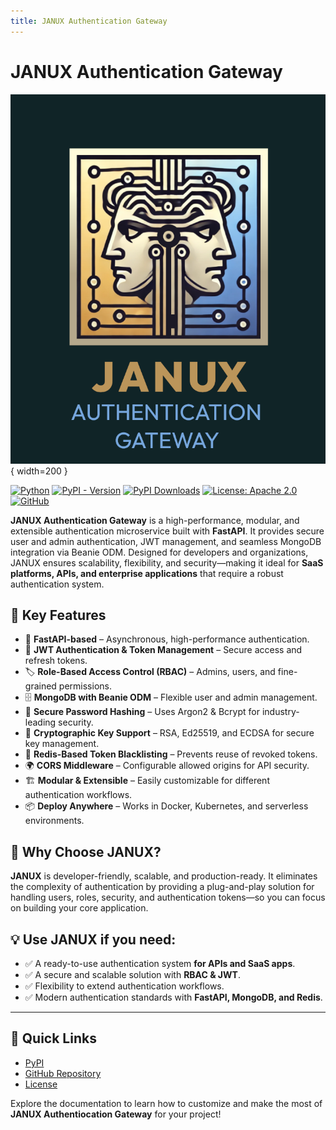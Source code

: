 ```yaml
---
title: JANUX Authentication Gateway
---
```


# **JANUX** Authentication Gateway

![JANUX Flyer](assets/janux-flyer.png){ width=200 }

[![Python](https://img.shields.io/badge/Python-3.10%2B-darkcyan)](https://pypi.org/project/janux-auth-gateway/)
[![PyPI - Version](https://img.shields.io/pypi/v/janux-auth-gateway?label=PyPI%20Version&color=green)](https://pypi.org/project/janux-auth-gateway/)
[![PyPI Downloads](https://static.pepy.tech/badge/janux-auth-gateway)](https://pepy.tech/projects/janux-auth-gateway)
[![License: Apache 2.0](https://img.shields.io/badge/License-Apache2.0-orange.svg)](https://github.com/fox-techniques/janux-auth-gateway/blob/main/LICENSE)
[![GitHub](https://img.shields.io/badge/GitHub-janux--auth--gateway-181717?logo=github)](https://github.com/fox-techniques/janux-auth-gateway)


**JANUX Authentication Gateway** is a high-performance, modular, and extensible authentication microservice built with **FastAPI**. It provides secure user and admin authentication, JWT management, and seamless MongoDB integration via Beanie ODM. Designed for developers and organizations, JANUX ensures scalability, flexibility, and security—making it ideal for **SaaS platforms, APIs, and enterprise applications** that require a robust authentication system.

## 🌟 Key Features

- 🚀 **FastAPI-based** – Asynchronous, high-performance authentication.
- 🔑 **JWT Authentication & Token Management** – Secure access and refresh tokens.
- 🏷️ **Role-Based Access Control (RBAC)** – Admins, users, and fine-grained permissions.
- 🗄️ **MongoDB with Beanie ODM** – Flexible user and admin management.
- 🔐 **Secure Password Hashing** – Uses Argon2 & Bcrypt for industry-leading security.
- 📜 **Cryptographic Key Support** – RSA, Ed25519, and ECDSA for secure key management.
- 🔄 **Redis-Based Token Blacklisting** – Prevents reuse of revoked tokens.
- 🌍 **CORS Middleware** – Configurable allowed origins for API security.
- 🏗️ **Modular & Extensible** – Easily customizable for different authentication workflows.
- 📦 **Deploy Anywhere** – Works in Docker, Kubernetes, and serverless environments.


## 📌 Why Choose **JANUX**?

**JANUX** is developer-friendly, scalable, and production-ready. It eliminates the complexity of authentication by providing a plug-and-play solution for handling users, roles, security, and authentication tokens—so you can focus on building your core application.

## 💡 Use **JANUX** if you need:

- ✅ A ready-to-use authentication system **for APIs and SaaS apps**.
- ✅ A secure and scalable solution with **RBAC & JWT**.
- ✅ Flexibility to extend authentication workflows.
- ✅ Modern authentication standards with **FastAPI, MongoDB, and Redis**.


---

## 🔗 Quick Links

- [PyPI](https://pypi.org/project/janux-auth-gateway)
- [GitHub Repository](https://github.com/fox-techniques/janux-auth-gateway)
- [License](https://github.com/fox-techniques/janux-auth-gateway/blob/main/LICENSE)

Explore the documentation to learn how to customize and make the most of **JANUX Authentiocation Gateway** for your project!
